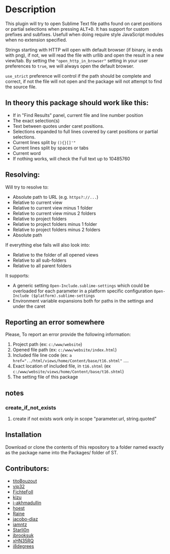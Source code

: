 # Description

This plugin will try to open Sublime Text file paths found on caret positions or partial selections when pressing <kbd>ALT+D</kbd>.
It has support for custom prefixes and subfixes. Usefull when doing require style JavaScript modules when no extension specified.

Strings starting with HTTP will open with default browser (if binary, ie ends with png), if not, we will read the file with urllib and open the result in a new view/tab. By setting the `"open_http_in_browser"` setting in your user preferences to `true`, we will always open the default browser.

`use_strict` preference will control if the path should be complete and correct, if not the file will not open and the package will not attempt to find the source file.

## In theory this package should work like this:

-   If in "Find Results" panel, current file and line number position
-   The exact selection(s)
-   Text between quotes under caret positions.
-   Selections expanded to full lines covered by caret positions or partial selections.
-   Current lines split by `(){}[]'"`
-   Current lines split by spaces or tabs
-   Current word
-   If nothing works, will check the Full text up to 10485760

## Resolving:

Will try to resolve to:

-   Absolute path to URL (e.g. `https?://...`)
-   Relative to current view
-   Relative to current view minus 1 folder
-   Relative to current view minus 2 folders
-   Relative to project folders
-   Relative to project folders minus 1 folder
-   Relative to project folders minus 2 folders
-   Absolute path

If everything else fails will also look into:

-   Relative to the folder of all opened views
-   Relative to all sub-folders
-   Relative to all parent folders

It supports:

-   A generic setting `Open-Include.sublime-settings` which could be overloaded for each parameter in a platform specific configuration `Open-Include ($platform).sublime-settings`
-   Environment variable expansions both for paths in the settings and under the caret

## Reporting an error somewhere

Please, To report an error provide the following information:

1. Project path (ex: `c:/www/website`)
2. Opened file path (ex: `c:/www/website/index.html`)
3. Included file line code (ex: `a href="../html/views/home/Content/base/t16.shtml"` ....
4. Exact location of included file, in `t16.shtml` (ex `c:/www/website/views/home/Content/base/t16.shtml`)
5. The setting file of this package

## notes

### create_if_not_exists

 1. create if not exists work only in scope "parameter.url, string.quoted"

## Installation

Download or clone the contents of this repository to a folder named exactly as the package name into the Packages/ folder of ST.

## Contributors:

-   [titoBouzout][]
-   [vip32][]
-   [FichteFoll][]
-   [kizu][]
-   [i-akhmadullin][]
-   [hoest][]
-   [Raine][]
-   [jacobo-diaz][]
-   [iamntz][]
-   [Starli0n][]
-   [jbrooksuk][]
-   [xHN35RQ][]
-   [i8degrees][]

  [titoBouzout]: https://github.com/titoBouzout
  [vip32]: https://github.com/vip32
  [FichteFoll]: https://github.com/FichteFoll
  [kizu]: https://github.com/kizu
  [i-akhmadullin]: https://github.com/i-akhmadullin
  [hoest]: https://github.com/hoest
  [Raine]: https://github.com/metaraine
  [jacobo-diaz]: https://github.com/jacobo-diaz
  [iamntz]: https://github.com/iamntz
  [Starli0n]: https://github.com/Starli0n
  [jbrooksuk]: https://github.com/jbrooksuk
  [xHN35RQ]: https://github.com/xHN35RQ
  [i8degrees]: https://github.com/i8degrees
